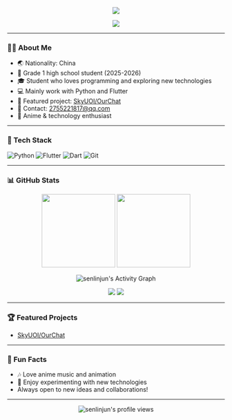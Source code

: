 <div align="center">
  <img src="https://capsule-render.vercel.app/api?type=waving&color=0:99e2fc,100:d896ff&height=200&section=header&text=Hi%2C%20I%27m%20senlinjun!&fontSize=45&fontAlignY=40&desc=Welcome%20to%20my%20GitHub%20profile!&descAlignY=60&descAlign=65"/>
</div>

<p align="center">
  <img src="https://readme-typing-svg.demolab.com?lines=Student;Passionate%20about%20Coding;Python%20%26%20Flutter%20Developer;Anime%20Fan;From%20China&font=Fira%20Code&width=500&height=40&duration=3500&pause=1500" />
</p>

---

### 🧑‍💻 About Me

- 🌏 Nationality: China
- 🏫 Grade 1 high school student (2025-2026)
- 🎓 Student who loves programming and exploring new technologies
- 💻 Mainly work with Python and Flutter
- 🌟 Featured project: [SkyUOI/OurChat](https://github.com/SkyUOI/OurChat)
- 📧 Contact: 2755221817@qq.com
- 🐾 Anime & technology enthusiast

---

### 🚀 Tech Stack

![Python](https://img.shields.io/badge/Python-3776AB?style=flat-square&logo=python&logoColor=white)
![Flutter](https://img.shields.io/badge/Flutter-02569B?style=flat-square&logo=flutter&logoColor=white)
![Dart](https://img.shields.io/badge/Dart-0175C2?style=flat-square&logo=dart&logoColor=white)
![Git](https://img.shields.io/badge/Git-F05032?style=flat-square&logo=git&logoColor=white)

---

### 📊 GitHub Stats

<p align="center">
  <img src="https://github-readme-stats.vercel.app/api?username=senlinjun&show_icons=true&theme=tokyonight&hide_title=true&count_private=true" height="170"/>
  <img src="https://github-readme-stats.vercel.app/api/top-langs/?username=senlinjun&layout=compact&theme=tokyonight&hide_title=true" height="170"/>
</p>

<p align="center">
  <img src="https://github-readme-activity-graph.vercel.app/graph?username=senlinjun&theme=react-dark" alt="senlinjun's Activity Graph"/>
</p>

<p align="center">
  <img src="https://github-profile-summary-cards.vercel.app/api/cards/profile-details?username=senlinjun&theme=tokyonight">
  <img src="https://github-profile-trophy.vercel.app/?username=senlinjun&theme=flat&row=1&column=6" />
</p>

---

### 🏆 Featured Projects

- [SkyUOI/OurChat](https://github.com/SkyUOI/OurChat)

---

### 🌸 Fun Facts

- 🎶 Love anime music and animation
- 🧩 Enjoy experimenting with new technologies
- Always open to new ideas and collaborations!

---

<div align="center">
  <img src="https://komarev.com/ghpvc/?username=senlinjun&color=blueviolet" alt="senlinjun's profile views"/>
</div>

